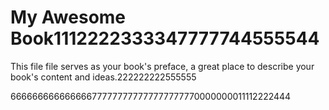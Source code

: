 # My Awesome Book1112222333347777744555544

This file file serves as your book's preface, a great place to describe your book's content and ideas.222222222555555

666666666666666777777777777777777770000000011112222444

